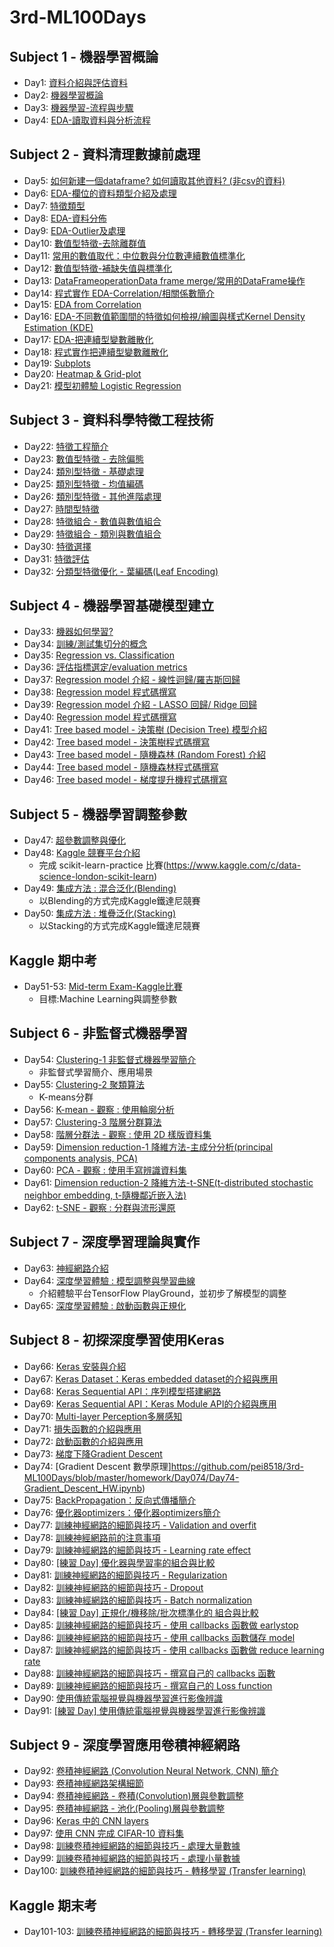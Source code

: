 # 3rd-ML100Days

## Subject 1 - 機器學習概論
* Day1: [資料介紹與評估資料](https://github.com/pei8518/3rd-ML100Days/blob/master/homework/Day001/Day_001_HW.ipynb)
* Day2: [機器學習概論](https://github.com/pei8518/3rd-ML100Days/blob/master/homework/Day002/Day_002_HW.ipynb)
* Day3: [機器學習-流程與步驟](https://github.com/pei8518/3rd-ML100Days/blob/master/homework/Day003/Day_003_HW.ipynb)
* Day4: [EDA-讀取資料與分析流程](https://github.com/pei8518/3rd-ML100Days/blob/master/homework/Day004/Day_004_HW.ipynb)
## Subject 2 - 資料清理數據前處理
* Day5: [如何新建一個dataframe? 如何讀取其他資料? (非csv的資料)](https://github.com/pei8518/3rd-ML100Days/blob/master/homework/Day005/Day_005_HW.ipynb)
* Day6: [EDA-欄位的資料類型介紹及處理](https://github.com/pei8518/3rd-ML100Days/blob/master/homework/Day006/Day_006_HW.ipynb)
* Day7: [特徵類型](https://github.com/pei8518/3rd-ML100Days/blob/master/homework/Day007/Day_007_HW.ipynb)
* Day8: [EDA-資料分佈](https://github.com/pei8518/3rd-ML100Days/blob/master/homework/Day008/Day_008_HW.ipynb)
* Day9: [EDA-Outlier及處理](https://github.com/pei8518/3rd-ML100Days/blob/master/homework/Day009/Day_009_HW.ipynb)
* Day10: [數值型特徵-去除離群值](https://github.com/pei8518/3rd-ML100Days/blob/master/homework/Day010/Day_010_HW.ipynb)
* Day11: [常用的數值取代：中位數與分位數連續數值標準化](https://github.com/pei8518/3rd-ML100Days/blob/master/homework/Day011/Day_011_HW.ipynb)
* Day12: [數值型特徵-補缺失值與標準化](https://github.com/pei8518/3rd-ML100Days/blob/master/homework/Day012/Day_012_HW.ipynb)
* Day13: [DataFrameoperationData frame merge/常用的DataFrame操作](https://github.com/pei8518/3rd-ML100Days/blob/master/homework/Day013/Day_013_HW.ipynb)
* Day14: [程式實作 EDA-Correlation/相關係數簡介](https://github.com/pei8518/3rd-ML100Days/blob/master/homework/Day014/Day_014_HW.ipynb)
* Day15: [EDA from Correlation](https://github.com/pei8518/3rd-ML100Days/blob/master/homework/Day015/Day_015_HW.ipynb)
* Day16: [EDA-不同數值範圍間的特徵如何檢視/繪圖與樣式Kernel Density Estimation (KDE)](https://github.com/pei8518/3rd-ML100Days/blob/master/homework/Day016/Day_016_HW.ipynb)
* Day17: [EDA-把連續型變數離散化](https://github.com/pei8518/3rd-ML100Days/blob/master/homework/Day017/Day_017_HW.ipynb)
* Day18: [程式實作把連續型變數離散化](https://github.com/pei8518/3rd-ML100Days/blob/master/homework/Day018/Day_018_HW.ipynb)
* Day19: [Subplots](https://github.com/pei8518/3rd-ML100Days/blob/master/homework/Day019/Day_019_HW.ipynb)
* Day20: [Heatmap & Grid-plot](https://github.com/pei8518/3rd-ML100Days/blob/master/homework/Day020/Day_020_HW.ipynb)
* Day21: [模型初體驗 Logistic Regression](https://github.com/pei8518/3rd-ML100Days/blob/master/homework/Day021/Day_021_HW.ipynb)
## Subject 3 - 資料科學特徵工程技術
* Day22: [特徵工程簡介](https://github.com/pei8518/3rd-ML100Days/blob/master/homework/Day022/Day_022_HW.ipynb)
* Day23: [數值型特徵 - 去除偏態](https://github.com/pei8518/3rd-ML100Days/blob/master/homework/Day023/Day_023_HW.ipynb)
* Day24: [類別型特徵 - 基礎處理](https://github.com/pei8518/3rd-ML100Days/blob/master/homework/Day024/Day_024_HW.ipynb)
* Day25: [類別型特徵 - 均值編碼](https://github.com/pei8518/3rd-ML100Days/blob/master/homework/Day025/Day_025_HW.ipynb)
* Day26: [類別型特徵 - 其他進階處理](https://github.com/pei8518/3rd-ML100Days/blob/master/homework/Day026/Day_026_HW.ipynb)
* Day27: [時間型特徵](https://github.com/pei8518/3rd-ML100Days/blob/master/homework/Day027/Day_027_HW.ipynb)
* Day28: [特徵組合 - 數值與數值組合](https://github.com/pei8518/3rd-ML100Days/blob/master/homework/Day028/Day_028_HW.ipynb)
* Day29: [特徵組合 - 類別與數值組合](https://github.com/pei8518/3rd-ML100Days/blob/master/homework/Day029/Day_029_HW.ipynb)
* Day30: [特徵選擇](https://github.com/pei8518/3rd-ML100Days/blob/master/homework/Day030/Day_030_HW.ipynb)
* Day31: [特徵評估](https://github.com/pei8518/3rd-ML100Days/blob/master/homework/Day031/Day_031_HW.ipynb)
* Day32: [分類型特徵優化 - 葉編碼(Leaf Encoding)](https://github.com/pei8518/3rd-ML100Days/blob/master/homework/Day032/Day_032_HW.ipynb)
## Subject 4 - 機器學習基礎模型建立
* Day33: [機器如何學習?](https://github.com/pei8518/3rd-ML100Days/blob/master/homework/Day033/Day_033_HW.ipynb)
* Day34: [訓練/測試集切分的概念](https://github.com/pei8518/3rd-ML100Days/blob/master/homework/Day034/Day_034_HW.ipynb)
* Day35: [Regression vs. Classification](https://github.com/pei8518/3rd-ML100Days/blob/master/homework/Day035/Day_035_HW.ipynb)
* Day36: [評估指標選定/evaluation metrics](https://github.com/pei8518/3rd-ML100Days/blob/master/homework/Day036/Day_036_HW.ipynb)
* Day37: [Regression model 介紹 - 線性迴歸/羅吉斯回歸](https://github.com/pei8518/3rd-ML100Days/blob/master/homework/Day037/Day_037_HW.ipynb)
* Day38: [Regression model 程式碼撰寫](https://github.com/pei8518/3rd-ML100Days/blob/master/homework/Day038/Day_038_HW.ipynb)
* Day39: [Regression model 介紹 - LASSO 回歸/ Ridge 回歸](https://github.com/pei8518/3rd-ML100Days/blob/master/homework/Day039/Day_039_HW.ipynb)
* Day40: [Regression model 程式碼撰寫](https://github.com/pei8518/3rd-ML100Days/blob/master/homework/Day040/Day_040_HW.ipynb)
* Day41: [Tree based model - 決策樹 (Decision Tree) 模型介紹](https://github.com/pei8518/3rd-ML100Days/blob/master/homework/Day041/Day_041_HW.ipynb)
* Day42: [Tree based model - 決策樹程式碼撰寫](https://github.com/pei8518/3rd-ML100Days/blob/master/homework/Day042/Day_042_HW.ipynb)
* Day43: [Tree based model - 隨機森林 (Random Forest) 介紹](https://github.com/pei8518/3rd-ML100Days/blob/master/homework/Day043/Day_043_HW.ipynb)
* Day44: [Tree based model - 隨機森林程式碼撰寫](https://github.com/pei8518/3rd-ML100Days/blob/master/homework/Day044/Day_044_HW.ipynb)
* Day46: [Tree based model - 梯度提升機程式碼撰寫](https://github.com/pei8518/3rd-ML100Days/blob/master/homework/Day046/Day_046_HW.ipynb)
## Subject 5 - 機器學習調整參數
* Day47: [超參數調整與優化](https://github.com/pei8518/3rd-ML100Days/blob/master/homework/Day047/Day_047_HW.ipynb)
* Day48: [Kaggle 競賽平台介紹](https://github.com/pei8518/3rd-ML100Days/blob/master/homework/Day048/Day_048_HW.ipynb)
  - 完成 scikit-learn-practice 比賽(https://www.kaggle.com/c/data-science-london-scikit-learn)
* Day49: [集成方法 : 混合泛化(Blending)](https://github.com/pei8518/3rd-ML100Days/blob/master/homework/Day049/Day_049_Blending_HW.ipynb)
  - 以Blending的方式完成Kaggle鐵達尼競賽
* Day50: [集成方法 : 堆疊泛化(Stacking)](https://github.com/pei8518/3rd-ML100Days/blob/master/homework/Day050/Day_050_Blending_HW.ipynb)
  - 以Stacking的方式完成Kaggle鐵達尼競賽
## Kaggle 期中考
* Day51-53: [Mid-term Exam-Kaggle比賽](https://github.com/pei8518/3rd-ML100Days/blob/master/homework/Day051_053/Day_051_053_midterm_exam.ipynb)
  - 目標:Machine Learning與調整參數
## Subject 6 - 非監督式機器學習
* Day54: [Clustering-1 非監督式機器學習簡介](https://github.com/pei8518/3rd-ML100Days/blob/master/homework/Day054/Day_054_HW.ipynb)
  - 非監督式學習簡介、應用場景
* Day55: [Clustering-2 聚類算法](https://github.com/pei8518/3rd-ML100Days/blob/master/homework/Day055/Day_055_HW.ipynb)
  - K-means分群
* Day56: [K-mean - 觀察 : 使用輪廓分析](https://github.com/pei8518/3rd-ML100Days/blob/master/homework/Day056/Day_056_kmean_HW.ipynb)
* Day57: [Clustering-3 階層分群算法](https://github.com/pei8518/3rd-ML100Days/blob/master/homework/Day057/Day_057_HW.ipynb)
* Day58: [階層分群法 - 觀察 : 使用 2D 樣版資料集](https://github.com/pei8518/3rd-ML100Days/blob/master/homework/Day058/Day_058_hierarchical_clustering_HW.ipynb)
* Day59: [Dimension reduction-1 降維方法-主成分分析(principal components analysis, PCA)](https://github.com/pei8518/3rd-ML100Days/blob/master/homework/Day059/Day_059_HW.ipynb)
* Day60: [PCA - 觀察 : 使用手寫辨識資料集](https://github.com/pei8518/3rd-ML100Days/blob/master/homework/Day060/Day_060_PCA_HW.ipynb)
* Day61: [Dimension reduction-2 降維方法-t-SNE(t-distributed stochastic neighbor embedding, t-隨機鄰近嵌入法)](https://github.com/pei8518/3rd-ML100Days/blob/master/homework/Day061/Day_061_HW.ipynb)
* Day62: [t-SNE - 觀察 : 分群與流形還原](https://github.com/pei8518/3rd-ML100Days/blob/master/homework/Day062/Day_062_HW.ipynb)
## Subject 7 - 深度學習理論與實作
* Day63: [神經網路介紹](https://github.com/pei8518/3rd-ML100Days/blob/master/homework/Day063/Day_063_HW.ipynb)
* Day64: [深度學習體驗 : 模型調整與學習曲線](https://github.com/pei8518/3rd-ML100Days/blob/master/homework/Day064/Day_064_HW.ipynb)
  - 介紹體驗平台TensorFlow PlayGround，並初步了解模型的調整
* Day65: [深度學習體驗 : 啟動函數與正規化](https://github.com/pei8518/3rd-ML100Days/blob/master/homework/Day065/Day_065_HW.ipynb)
## Subject 8 - 初探深度學習使用Keras
* Day66: [Keras 安裝與介紹](https://github.com/pei8518/3rd-ML100Days/blob/master/homework/Day066/Day_066_HW.ipynb)
* Day67: [Keras Dataset：Keras embedded dataset的介紹與應用](https://github.com/pei8518/3rd-ML100Days/blob/master/homework/Day067/Day67-Keras_Dataset_HW.ipynb)
* Day68: [Keras Sequential API：序列模型搭建網路](https://github.com/pei8518/3rd-ML100Days/blob/master/homework/Day068/Day68-Keras_Sequential_Model_HW.ipynb)
* Day69: [Keras Sequential API：Keras Module API的介紹與應用](https://github.com/pei8518/3rd-ML100Days/blob/master/homework/Day069/Day69-keras_Module_API_HW.ipynb)
* Day70: [Multi-layer Perception多層感知](https://github.com/pei8518/3rd-ML100Days/blob/master/homework/Day070/Day70-Keras_Mnist_MLP_HW.ipynb)
* Day71: [損失函數的介紹與應用](https://github.com/pei8518/3rd-ML100Days/blob/master/homework/Day071/Day71-Loss_function_HW.ipynb)
* Day72: [啟動函數的介紹與應用](https://github.com/pei8518/3rd-ML100Days/blob/master/homework/Day072/Day72-Activation_function_HW.ipynb)
* Day73: [梯度下降Gradient Descent](https://github.com/pei8518/3rd-ML100Days/blob/master/homework/Day073/Day73_Gradient_Descent_HW.ipynb)
* Day74: [Gradient Descent 數學原理]https://github.com/pei8518/3rd-ML100Days/blob/master/homework/Day074/Day74-Gradient_Descent_HW.ipynb)
* Day75: [BackPropagation：反向式傳播簡介](https://github.com/pei8518/3rd-ML100Days/blob/master/homework/Day075/Day75-Back_Propagation_HW.ipynb)
* Day76: [優化器optimizers：優化器optimizers簡介](https://github.com/pei8518/3rd-ML100Days/blob/master/homework/Day076/D76-optimizer_HW.ipynb)
* Day77: [訓練神經網路的細節與技巧 - Validation and overfit](https://github.com/pei8518/3rd-ML100Days/blob/master/homework/Day077/Day077_HW.ipynb)
* Day78: [訓練神經網路前的注意事項](https://github.com/pei8518/3rd-ML100Days/blob/master/homework/Day078/Day078_HW.ipynb)
* Day79: [訓練神經網路的細節與技巧 - Learning rate effect](https://github.com/pei8518/3rd-ML100Days/blob/master/homework/Day079/Day079_HW.ipynb)
* Day80: [[練習 Day] 優化器與學習率的組合與比較](https://github.com/pei8518/3rd-ML100Days/blob/master/homework/Day080/Day080_HW.ipynb)
* Day81: [訓練神經網路的細節與技巧 - Regularization](https://github.com/pei8518/3rd-ML100Days/blob/master/homework/Day081/Day081_HW.ipynb)
* Day82: [訓練神經網路的細節與技巧 - Dropout](https://github.com/pei8518/3rd-ML100Days/blob/master/homework/Day082/Day082_HW.ipynb)
* Day83: [訓練神經網路的細節與技巧 - Batch normalization](https://github.com/pei8518/3rd-ML100Days/blob/master/homework/Day083/Day083_HW.ipynb)
* Day84: [[練習 Day] 正規化/機移除/批次標準化的 組合與比較](https://github.com/pei8518/3rd-ML100Days/blob/master/homework/Day084/Day084_HW.ipynb)
* Day85: [訓練神經網路的細節與技巧 - 使用 callbacks 函數做 earlystop](https://github.com/pei8518/3rd-ML100Days/blob/master/homework/Day085/Day085_HW.ipynb)
* Day86: [訓練神經網路的細節與技巧 - 使用 callbacks 函數儲存 model](https://github.com/pei8518/3rd-ML100Days/blob/master/homework/Day086/Day086_HW.ipynb)
* Day87: [訓練神經網路的細節與技巧 - 使用 callbacks 函數做 reduce learning rate](https://github.com/pei8518/3rd-ML100Days/blob/master/homework/Day087/Day087HW.ipynb)
* Day88: [訓練神經網路的細節與技巧 - 撰寫自己的 callbacks 函數](https://github.com/pei8518/3rd-ML100Days/blob/master/homework/Day088/Day088_HW.ipynb)
* Day89: [訓練神經網路的細節與技巧 - 撰寫自己的 Loss function](https://github.com/pei8518/3rd-ML100Days/blob/master/homework/Day089/Day089_HW.ipynb)
* Day90: [使用傳統電腦視覺與機器學習進行影像辨識](https://github.com/pei8518/3rd-ML100Days/blob/master/homework/Day090/Day090_color_histogram_HW.ipynb)
* Day91: [[練習 Day] 使用傳統電腦視覺與機器學習進行影像辨識](https://github.com/pei8518/3rd-ML100Days/blob/master/homework/Day091/Day091_classification_with_cv_HW.ipynb)
## Subject 9 - 深度學習應用卷積神經網路
* Day92: [卷積神經網路 (Convolution Neural Network, CNN) 簡介](https://github.com/pei8518/3rd-ML100Days/blob/master/homework/Day092/Day092_CNN_theory.ipynb)
* Day93: [卷積神經網路架構細節](https://github.com/pei8518/3rd-ML100Days/blob/master/homework/Day093/Day93-CNN_Brief_HW.ipynb)
* Day94: [卷積神經網路 - 卷積(Convolution)層與參數調整](https://github.com/pei8518/3rd-ML100Days/blob/master/homework/Day094/Day94-CNN_Convolution_HW.ipynb)
* Day95: [卷積神經網路 - 池化(Pooling)層與參數調整](https://github.com/pei8518/3rd-ML100Days/blob/master/homework/Day095/Day95-CNN_Pooling_Padding_HW.ipynb)
* Day96: [Keras 中的 CNN layers](https://github.com/pei8518/3rd-ML100Days/blob/master/homework/Day096/Day096_Keras_CNN_layers.ipynb)
* Day97: [使用 CNN 完成 CIFAR-10 資料集](https://github.com/pei8518/3rd-ML100Days/blob/master/homework/Day097/Day097_Keras_CNN_vs_DNN.ipynb)
* Day98: [訓練卷積神經網路的細節與技巧 - 處理大量數據](https://github.com/pei8518/3rd-ML100Days/blob/master/homework/Day098/Day098_Python_generator.ipynb)
* Day99: [訓練卷積神經網路的細節與技巧 - 處理小量數據](https://github.com/pei8518/3rd-ML100Days/blob/master/homework/Day099/Day099_data_augmentation.ipynb)
* Day100: [訓練卷積神經網路的細節與技巧 - 轉移學習 (Transfer learning)](https://github.com/pei8518/3rd-ML100Days/blob/master/homework/Day100/Day100_transfer_learning_HW.ipynb)
## Kaggle 期末考
* Day101-103: [訓練卷積神經網路的細節與技巧 - 轉移學習 (Transfer learning)](https://github.com/pei8518/3rd-ML100Days/blob/master/homework/Day101_103/Day101_103.ipynb)
